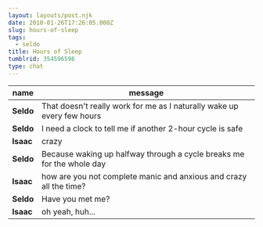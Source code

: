 ```yaml
---
layout: layouts/post.njk
date: 2010-01-26T17:26:05.000Z
slug: hours-of-sleep
tags:
  - seldo
title: Hours of Sleep
tumblrid: 354596596
type: chat
---
```

|name|message|
|-----|-----|
| **Seldo** | That doesn't really work for me as I naturally wake up every few hours |
| **Seldo** | I need a clock to tell me if another 2-hour cycle is safe |
| **Isaac** | crazy |
| **Seldo** | Because waking up halfway through a cycle breaks me for the whole day |
| **Isaac** | how are you not complete manic and anxious and crazy all the time? |
| **Seldo** | Have you met me? |
| **Isaac** | oh yeah, huh... |
